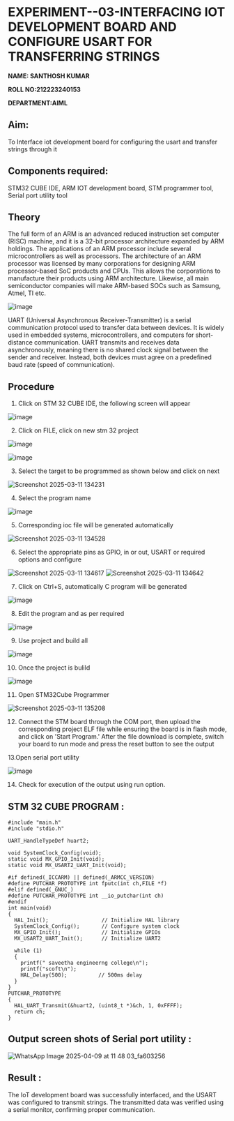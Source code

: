 # EXPERIMENT--03-INTERFACING IOT DEVELOPMENT BOARD AND CONFIGURE USART FOR TRANSFERRING STRINGS 

**NAME: SANTHOSH KUMAR**

**ROLL NO:212223240153**

**DEPARTMENT:AIML**

## Aim:

To Interface iot development board for configuring the usart and transfer strings through it 

## Components required: 

STM32 CUBE IDE, ARM IOT development board,  STM programmer tool, Serial port utility tool 


## Theory 

The full form of an ARM is an advanced reduced instruction set computer (RISC) machine, and it is a 32-bit processor architecture expanded by ARM holdings. The applications of an ARM processor include several microcontrollers as well as processors. The architecture of an ARM processor was licensed by many corporations for designing ARM processor-based SoC products and CPUs. This allows the corporations to manufacture their products using ARM architecture. Likewise, all main semiconductor companies will make ARM-based SOCs such as Samsung, Atmel, TI etc.

![image](https://github.com/user-attachments/assets/82224b9f-ed9c-4eed-9b36-1f6ec98db68a)

UART (Universal Asynchronous Receiver-Transmitter) is a serial communication protocol used to transfer data between devices. It is widely used in embedded systems, microcontrollers, and computers for short-distance communication.
UART transmits and receives data asynchronously, meaning there is no shared clock signal between the sender and receiver. Instead, both devices must agree on a predefined baud rate (speed of communication).


## Procedure

1. Click on STM 32 CUBE IDE, the following screen will appear
   
 ![image](https://user-images.githubusercontent.com/36288975/226189166-ac10578c-c059-40e7-8b80-9f84f64bf088.png)


2. Click on FILE, click on new stm 32 project
   
![image](https://user-images.githubusercontent.com/36288975/226189215-2d13ebfb-507f-44fc-b772-02232e97c0e3.png)

![image](https://user-images.githubusercontent.com/36288975/226189230-bf2d90dd-9695-4aaf-b2a6-6d66454e81fc.png)

3. Select the target to be programmed as shown below and click on next
   
![Screenshot 2025-03-11 134231](https://github.com/user-attachments/assets/09e61f3d-224f-4ca8-96d4-7336869df5c7)

4. Select the program name
   
![image](https://user-images.githubusercontent.com/36288975/226189316-09832a30-4d1a-4d4f-b8ad-2dc28f137711.png)

5. Corresponding ioc file will be generated automatically
   
![Screenshot 2025-03-11 134528](https://github.com/user-attachments/assets/df427edd-e24a-4612-a858-aeae859b379f)


6. Select the appropriate pins as GPIO, in or out, USART or required options and configure
   
![Screenshot 2025-03-11 134617](https://github.com/user-attachments/assets/125ee548-30b1-4c88-932f-adf07984522f)
![Screenshot 2025-03-11 134642](https://github.com/user-attachments/assets/0adfbb58-4cad-408a-9300-f4808b53cac4)


7. Click on Ctrl+S, automatically C program will be generated
   
![image](https://github.com/user-attachments/assets/1e9a3494-c750-44d2-9a64-145b2b7bf8f1)

8. Edit the program and as per required 

![image](https://user-images.githubusercontent.com/36288975/226189461-a573e62f-a109-4631-a250-a20925758fe0.png)


9. Use project and build all 

![image](https://user-images.githubusercontent.com/36288975/226189554-3f7101ac-3f41-48fc-abc7-480bd6218dec.png)

10. Once the project is bulild 

![image](https://user-images.githubusercontent.com/36288975/226189577-c61cc1eb-3990-4968-8aa6-aefffc766b70.png)

11. Open STM32Cube Programmer

![Screenshot 2025-03-11 135208](https://github.com/user-attachments/assets/bb67ab6b-81a5-450c-b170-4276a9b87ef2)

12. Connect the STM board through the COM port, then upload the corresponding project ELF file while ensuring the board is in flash mode, and click on 'Start Program.' After the file download is complete, switch your board to run mode and press the reset button to see the output
  
13.Open serial port utility 

![image](https://github.com/user-attachments/assets/c7fb1ee4-814b-4589-92c3-080442637265)

14. Check for execution of the output using run option.


## STM 32 CUBE PROGRAM :
```
#include "main.h"
#include "stdio.h"

UART_HandleTypeDef huart2;

void SystemClock_Config(void);
static void MX_GPIO_Init(void);
static void MX_USART2_UART_Init(void);

#if defined(_ICCARM) || defined(_ARMCC_VERSION)
#define PUTCHAR_PROTOTYPE int fputc(int ch,FILE *f)
#elif defined(_GNUC_)
#define PUTCHAR_PROTOTYPE int __io_putchar(int ch)
#endif
int main(void)
{
  HAL_Init();                 // Initialize HAL library
  SystemClock_Config();       // Configure system clock
  MX_GPIO_Init();             // Initialize GPIOs
  MX_USART2_UART_Init();      // Initialize UART2

  while (1)
  {
    printf(" saveetha engineerng college\n");
    printf("scoft\n");
    HAL_Delay(500);          // 500ms delay
  }
}
PUTCHAR_PROTOTYPE
{
  HAL_UART_Transmit(&huart2, (uint8_t *)&ch, 1, 0xFFFF);
  return ch;
}
```



## Output screen shots of Serial port utility   :
 
 ![WhatsApp Image 2025-04-09 at 11 48 03_fa603256](https://github.com/user-attachments/assets/9cb6513d-df6e-43f5-b626-649bf28459d4)

 
 
## Result :
The IoT development board was successfully interfaced, and the USART was configured to transmit strings. The transmitted data was verified using a serial monitor, confirming proper communication.

